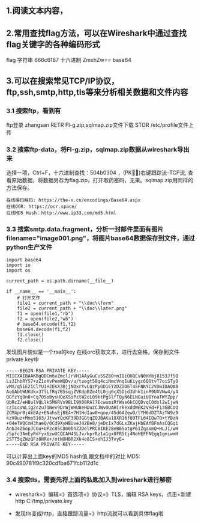 
## 1.阅读文本内容，

## 2.常用查找flag方法，可以在Wireshark中通过查找flag关键字的各种编码形式
flag        字符串
666c6167    十六进制
ZmxhZw==    base64

## 3.可以在搜索常见TCP/IP协议，ftp,ssh,smtp,http,tls等来分析相关数据和文件内容

### 3.1 搜索ftp，看到有
ftp登录     zhangsan
RETR        Fl-g.zip,sqlmap.zip文件下载
STOR        /etc/profile文件上传


### 3.2 搜索ftp-data，将Fl-g.zip，sqlmap.zip数据从wireshark导出来

选择一项，Ctrl+F，十六进制查找：504b0304 ，(PK)右键跟踪流-TCP流, 查看原始数据，将数据另存为flag.zip，打开取药密码，无果。sqlmap.zip用同样的方法保存。
```
在线编码解码: https://the-x.cn/encodings/Base64.aspx
在线OCR: https://ocr.space/
在线MD5 Hash：http://www.ip33.com/md5.html

```

### 3.3 搜索smtp.data.fragment，分析一封邮件里面有图片 	filename="image001.png"，将图片base64数据保存到文件，通过python生产文件
```
import base64
import io
import os

current_path = os.path.dirname(__file__)

if __name__ == '__main__':
    # 打开文件
    file1 = current_path + "\\doc\\form"
    file2 = current_path + "\\doc\\later.png"
    f1 = open(file1,"rb")
    f2 = open(file2,"wb")
    # base64.encode(f1,f2)
    base64.decode(f1,f2)
    f1.close()
    f2.close()
```
发现图片貌似是一个rsa的key
在线orc获取文本，进行去空格，保存到文件private.key中
```
-----BEGIN RSA PRIVATE KEY-----
MIICXAIBAAKBgQDCm6vZmclJrVH1AAyGuCuSSZ8O+mIQiOUQCvN0HYbj8153JfSQ
LsJIhbRYS7+zZ1oXvPemWQDv/u/tzegt58q4ciNmcVnq1uKiygc6QOtvT7oiSTyO
vMX/q5iE2iClYUIHZEKX3BjjNDxrYvLQzPyGD1EY2DZIO6T45FNKYC2VDwIDAQAB
AoGAbtWUKUkx37lLfRq7B5sqjZVKdpBZe4tL0jg6cX5Djd3Uhk1inR9UXVNw4/y4
QGfzYqOn8+Cq7QSoBysHOeXSiPztW2cL09ktPgSlfTQyN6ELNGuiUOYnaTWYZpp/
QbRcZ/eHBulVQLlk5M6RVs9BLI9X08RAl7EcwumiRfWas6kCQQDvqC0dxl2wIjwN
czILcoWLig2c2u71Nev9DrWjWHU8eHDuzCJWvOUAHIrkexddWEK2VHd+F13GBCOQ
ZCM4prBjAkEAz+ENahsEjBE4+7H1HdIaw0+goe/45d6A2ewO/lYH6dDZTAzTW9z9
kzV8uz+Mmo5163/JtvwYQcKF39DJGGtqZQJBAKa18XR16fQ9TFL64EQwTQ+tYBzN
+04eTWQCmH3haeQ/0Cd9XyHBUveJ42Be8/jeDcIx7dGLxZKajHbEAfBFnAsCQGq1
AnbJ4Z6opJCGu+UP2c8SC8m0bhZJDelPRC8IKE28eB6SotgP61ZqaVmQ+HLJ1/wH
/5pfc3AmEyRdfyx6zwUCQCAH4SLJv/kprRz1a1gx8FR5tj4NeHEFFNEgq1gmiwmH
2STT5qZWzQFz8NRe+/otNOHBR2Xk4e8IS+ehIJ3TvyE=
-----END RSA PRIVATE KEY-----

```

可以计算出上面key的MD5 hash值,跟文档中的对比 MD5: 90c490781f9c320cd1ba671fcb112d1c

### 3.4 搜索tls，需要先将上面的私匙加入到wireshark进行解密

- wireshark=》编辑=》首选项=》协议=》TLS，编辑 RSA keys，点击+新建 
    http    C:/tmp/private.key

- 发现tls变成http，直接跟踪流量=》http流就可以看到具体flag啦












